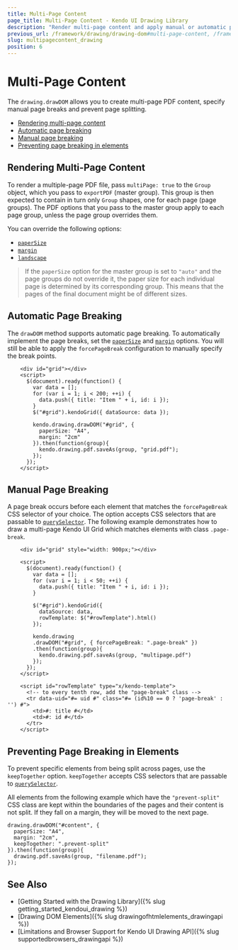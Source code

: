 ```yaml
---
title: Multi-Page Content
page_title: Multi-Page Content - Kendo UI Drawing Library
description: "Render multi-page content and apply manual or automatic page-breaking when you export files to PDF with the Kendo UI Drawing library."
previous_url: /framework/drawing/drawing-dom#multi-page-content, /framework/drawing/drawing-dom#automatic-page-breaking, /framework/drawing/drawing-dom#splitting-page-content
slug: multipagecontent_drawing
position: 6
---
```


# Multi-Page Content

The `drawing.drawDOM` allows you to create multi-page PDF content, specify manual page breaks and prevent page splitting.

* [Rendering multi-page content](#rendering-multi-page-content)
* [Automatic page breaking](#automatic-page-breaking)
* [Manual page breaking](#manual-page-breaking)
* [Preventing page breaking in elements](#preventing-page-breaking-in-elements)

## Rendering Multi-Page Content

To render a multiple-page PDF file, pass `multiPage: true` to the `Group` object, which you pass to `exportPDF` (master group). This group is then expected to contain in turn only `Group` shapes, one for each page (page groups). The PDF options that you pass to the master group apply to each page group, unless the page group overrides them.

You can override the following options:
- [`paperSize`](/api/javascript/drawing/pdfoptions/fields/papersize)
- [`margin`](/api/javascript/drawing/pdfoptions/fields/margin)
- [`landscape`](/api/javascript/drawing/pdfoptions/fields/landscape)

> If the `paperSize` option for the master group is set to `"auto"` and the page groups do not override it, the paper size for each individual page is determined by its corresponding group. This means that the pages of the final document might be of different sizes.

## Automatic Page Breaking

The `drawDOM` method supports automatic page breaking. To automatically implement the page breaks, set the [`paperSize`](/api/javascript/drawing/pdfoptions/fields/papersize) and [`margin`](/api/javascript/drawing/pdfoptions/fields/margin) options. You will still be able to apply the `forcePageBreak` configuration to manually specify the break points.

```dojo
    <div id="grid"></div>
    <script>
      $(document).ready(function() {
        var data = [];
        for (var i = 1; i < 200; ++i) {
          data.push({ title: "Item " + i, id: i });
        }
        $("#grid").kendoGrid({ dataSource: data });

        kendo.drawing.drawDOM("#grid", {
          paperSize: "A4",
          margin: "2cm"
        }).then(function(group){
          kendo.drawing.pdf.saveAs(group, "grid.pdf");
        });
      });
    </script>
```

## Manual Page Breaking

A page break occurs before each element that matches the `forcePageBreak` CSS selector of your choice. The option accepts CSS selectors that are passable to [`querySelector`](https://developer.mozilla.org/en-US/docs/Web/API/Document/querySelector). The following example demonstrates how to draw a multi-page Kendo UI Grid which matches elements with class `.page-break`.

```dojo
    <div id="grid" style="width: 900px;"></div>

    <script>
      $(document).ready(function() {
        var data = [];
        for (var i = 1; i < 50; ++i) {
          data.push({ title: "Item " + i, id: i });
        }

        $("#grid").kendoGrid({
          dataSource: data,
          rowTemplate: $("#rowTemplate").html()
        });

        kendo.drawing
        .drawDOM("#grid", { forcePageBreak: ".page-break" })
        .then(function(group){
          kendo.drawing.pdf.saveAs(group, "multipage.pdf")
        });
      });
    </script>

    <script id="rowTemplate" type="x/kendo-template">
      <!-- to every tenth row, add the "page-break" class -->
      <tr data-uid="#= uid #" class="#= (id%10 == 0 ? 'page-break' : '') #">
        <td>#: title #</td>
        <td>#: id #</td>
      </tr>
    </script>
```

## Preventing Page Breaking in Elements

To prevent specific elements from being split across pages, use the `keepTogether` option. `keepTogether` accepts CSS selectors that are passable to [`querySelector`](https://developer.mozilla.org/en-US/docs/Web/API/Document/querySelector).

All elements from the following example which have the `"prevent-split"` CSS class are kept within the boundaries of the pages and their content is not split. If they fall on a margin, they will be moved to the next page.

    drawing.drawDOM("#content", {
      paperSize: "A4",
      margin: "2cm",
      keepTogether: ".prevent-split"
    }).then(function(group){
      drawing.pdf.saveAs(group, "filename.pdf");
    });

## See Also

* [Getting Started with the Drawing Library]({% slug getting_started_kendoui_drawing %})
* [Drawing DOM Elements]({% slug drawingofhtmlelements_drawingapi %})
* [Limitations and Browser Support for Kendo UI Drawing API]({% slug supportedbrowsers_drawingapi %})
